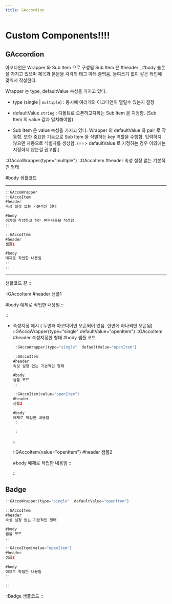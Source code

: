 ```yaml
---
title: GAccordion
---
```


# Custom Components!!!!

## GAccordion

아코디언은 Wrapper 와 Sub Item 으로 구성됨
Sub Item 은 #header , #body 슬롯을 가지고 있으며 제목과 본문을 각각의 태그 아래 줄띄움, 들여쓰기 없이 같은 라인에 맞춰서 작성한다.

Wrapper 는 type, defaultValue 속성을 가지고 있다.

- type (single | `multiple`) : 동시에 여러개의 아코디언이 열릴수 있는지 결정
- defaultValue `string` : 디폴트로 오픈하고자하는 Sub Item 을 지정함. (Sub Item 의 value 값과 일치해야함)

- Sub Item 은 value 속성을 가지고 있다. Wrapper 의 defaultValue 와 pair 로 작동함. 또한 중요한 기능으로 Sub Item 을 식별하는 key 역할을 수행함. 입력하지 않으면 자동으로 식별자를 생성함. (==> defaultValue 로 지정하는 경우 이외에는 지정하지 않는걸 권고함.)

::GAccoWrapper{type="multiple"}
::GAccoItem
#header
속성 설정 없는 기본적인 형태

#body
샘플코드

---

```java
::GAccoWrapper
::GAccoItem
#header
속성 설정 없는 기본적인 형태

#body
여기에 작성하고 하는 본문내용을 작성함.
::

::GAccoItem
#header
샘플1

#body
예제로 작업한 내용임
::
::
```

---

샘플코드 끝
::

::GAccoItem
#header
샘플1

#body
예제로 작업한 내용임
::

::

- 속성지정 예시 ( 두번째 아코디어인 오픈되어 있음. 한번에 하나씩만 오픈됨)
  ::GAccoWrapper{type="single" defaultValue="openItem"}
  ::GAccoItem
  #header
  속성지정한 형태
  #body
  샘플 코드

  ```java
  ::GAccoWrapper{type="single"  defaultValue="openItem"}

  ::GAccoItem
  #header
  속성 설정 없는 기본적인 형태

  #body
  샘플 코드
  ::

  ::GAccoItem{value="openItem"}
  #header
  샘플2

  #body
  예제로 작업한 내용임
  ::

  ::
  ```

  ::

  ::GAccoItem{value="openItem"}
  #header
  샘플2

  #body
  예제로 작업한 내용임
  ::

  ::

## Badge

```java
::GAccoWrapper{type="single"  defaultValue="openItem"}

::GAccoItem
#header
속성 설정 없는 기본적인 형태

#body
샘플 코드
::

::GAccoItem{value="openItem"}
#header
샘플2

#body
예제로 작업한 내용임
::

::
```

::Badge
샘플코드
::
